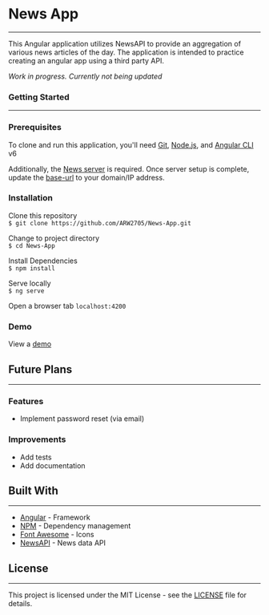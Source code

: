 # News App

---

This Angular application utilizes NewsAPI to provide an aggregation of various news articles of the day. The application is intended to practice creating an angular app using a third party API.

*Work in progress. Currently not being updated*


### Getting Started

---

### Prerequisites

To clone and run this application, you'll need [Git](https://git-scm.com/), [Node.js](https://nodejs.org/en/), and [Angular CLI](https://cli.angular.io/) v6

Additionally, the [News server](https://github.com/ARW2705/News-Server) is required. Once server setup is complete, update the [base-url](https://github.com/ARW2705/News-App/blob/master/src/app/shared/baseurl.ts) to your domain/IP address.

### Installation

Clone this repository  
`$ git clone https://github.com/ARW2705/News-App.git`

Change to project directory  
`$ cd News-App`

Install Dependencies  
`$ npm install`

Serve locally  
`$ ng serve`

Open a browser tab
`localhost:4200`


### Demo

View a [demo](http://andrew-wanex.com/news-app/)


## Future Plans

---

### Features
* Implement password reset (via email)

### Improvements
* Add tests
* Add documentation


## Built With

---

* [Angular](https://angular.io/) - Framework
* [NPM](https://www.npmjs.com/) - Dependency management
* [Font Awesome](https://fontawesome.com/) - Icons
* [NewsAPI](https://newsapi.org/) - News data API


## License

---

This project is licensed under the MIT License - see the [LICENSE](https://github.com/ARW2705/News-App/blob/master/LICENSE) file for details.
